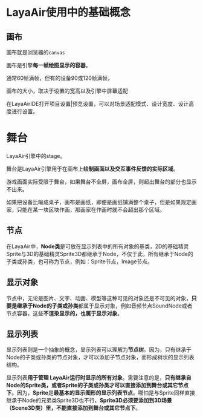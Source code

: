 # LayaAir使用中的基础概念



## 画布

画布就是浏览器的`canvas`

画布是引擎**每一帧绘图显示的容器**。

通常60帧满帧，但有的设备90或120帧满帧，

画布的大小，取决于设置的宽高以及引擎中屏幕适配

在LayaAirIDE打开项目设置|预览设置，可以对场景适配模式、设计宽度、设计高度进行设置。



# 舞台

LayaAir引擎中的stage。

舞台是LayaAir引擎用于在画布上**绘制画面以及交互事件反馈的实际区域**。

游戏画面实际受限于舞台，如果舞台不全屏，画布全屏，则超出舞台的部分也显示不出来。

如果把设备比喻成桌子，画布是画纸，即便是画纸铺满整个桌子，但是如果规定画家，只能在某一块区块作画，那画家在作画时就不会超出那个区域。



## 节点

在LayaAir中，**Node类**是可放在显示列表中的所有对象的基类，2D的基础精灵Sprite与3D的基础精灵Sprite3D都继承于Node，不仅于此，所有继承于Node的子类或孙类，也可称为节点，例如：Sprite节点，Image节点。



## 显示对象

节点中，无论是图片、文字、动画、模型等这种可见的对象还是不可见的对象，**只要是继承于Node的子类或孙类**都属于显示对象，例如音频节点SoundNode或者节点容器，这些**不渲染显示的，也属于显示对象**。



## 显示列表

显示列表则是一个抽象的概念，显示列表可以理解为**节点树**。因为，只有继承于Node的子类或孙类的节点对象，才可以添加子节点对象，而形成树状的显示列表结构。

显示列表**用于管理 LayaAir运行时显示的所有对象**。需要注意的是，**只有继承自Node的Sprite类，或者Sprite的子类或孙类才可以直接添加到舞台或其它节点下**。因为，**Sprite**是**最基本的显示图形的显示列表节点**。哪怕是与Sprite同样直接继承于Node的兄弟类Sprite3D也不行，**Sprite3D必须要添加到3D场景（Scene3D类）里，不能直接添加到舞台或其它节点下**。